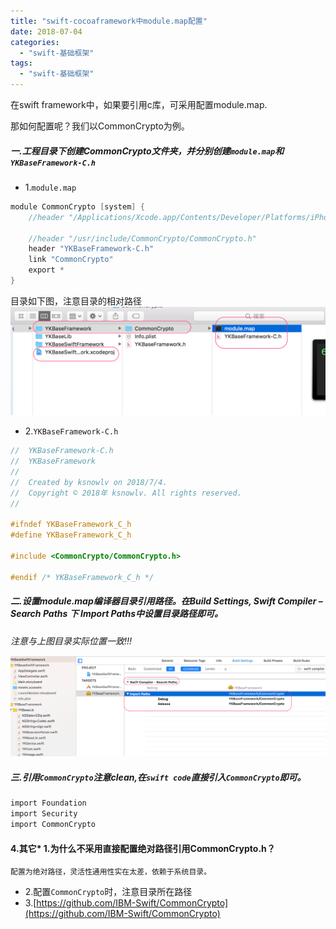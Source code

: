 ```yaml
---
title: "swift-cocoaframework中module.map配置"
date: 2018-07-04
categories:
  - "swift-基础框架"
tags:
  - "swift-基础框架"
---
```

<!--more-->
在swift framework中，如果要引用c库，可采用配置module.map.

那如何配置呢？我们以CommonCrypto为例。

##### 一.工程目录下创建CommonCrypto文件夹，并分别创建`module.map`和`YKBaseFramework-C.h`
* 1.`module.map`

```objective-c
module CommonCrypto [system] {
    //header "/Applications/Xcode.app/Contents/Developer/Platforms/iPhoneSimulator.platform/Developer/SDKs/iPhoneSimulator.sdk/usr/include/CommonCrypto/CommonCrypto.h"

    //header "/usr/include/CommonCrypto/CommonCrypto.h"
    header "YKBaseFramework-C.h"
    link "CommonCrypto"
    export *
}

```
目录如下图，注意目录的相对路径
![image](/images/post/2018-07-04-swift-cocoaframeworkzhong-module-dot-mappei-zhi/modulemap_file.png) 

* 2.`YKBaseFramework-C.h`


```objective-c
//  YKBaseFramework-C.h
//  YKBaseFramework
//
//  Created by ksnowlv on 2018/7/4.
//  Copyright © 2018年 ksnowlv. All rights reserved.
//

#ifndef YKBaseFramework_C_h
#define YKBaseFramework_C_h

#include <CommonCrypto/CommonCrypto.h>

#endif /* YKBaseFramework_C_h */
```
	

##### 二.设置module.map编译器目录引用路径。在Build Settings, Swift Compiler – Search Paths 下 Import Paths中设置目录路径即可。

*注意与上图目录实际位置一致!!!*

![image](/images/post/2018-07-04-swift-cocoaframeworkzhong-module-dot-mappei-zhi/modulemap_setting.png) 

##### 三.引用`CommonCrypto`注意clean,在`swift code`直接引入`CommonCrypto`即可。

```objective-c
import Foundation
import Security
import CommonCrypto
```

#### 4.其它* 1.为什么不采用直接配置绝对路径引用CommonCrypto.h？

	配置为绝对路径，灵活性通用性实在太差，依赖于系统目录。
* 2.配置`CommonCrypto`时，注意目录所在路径
* 3.[https://github.com/IBM-Swift/CommonCrypto](https://github.com/IBM-Swift/CommonCrypto)

